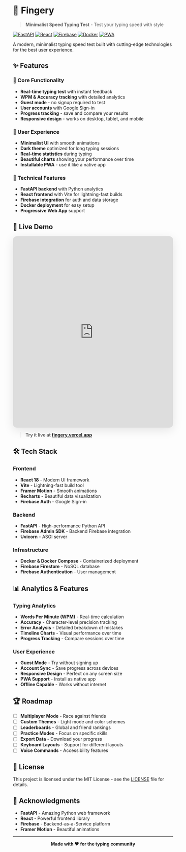 # 🚀 Fingery

> **Minimalist Speed Typing Test** - Test your typing speed with style

[![FastAPI](https://img.shields.io/badge/FastAPI-009688?style=for-the-badge&logo=fastapi&logoColor=white)](https://fastapi.tiangolo.com/)
[![React](https://img.shields.io/badge/React-20232A?style=for-the-badge&logo=react&logoColor=61DAFB)](https://reactjs.org/)
[![Firebase](https://img.shields.io/badge/Firebase-FFCA28?style=for-the-badge&logo=firebase&logoColor=black)](https://firebase.google.com/)
[![Docker](https://img.shields.io/badge/Docker-2496ED?style=for-the-badge&logo=docker&logoColor=white)](https://www.docker.com/)
[![PWA](https://img.shields.io/badge/PWA-5A0FC8?style=for-the-badge&logo=pwa&logoColor=white)](https://web.dev/progressive-web-apps/)

A modern, minimalist typing speed test built with cutting-edge technologies for the best user experience.

## ✨ Features

### 🎯 Core Functionality
- **Real-time typing test** with instant feedback
- **WPM & Accuracy tracking** with detailed analytics
- **Guest mode** - no signup required to test
- **User accounts** with Google Sign-in
- **Progress tracking** - save and compare your results
- **Responsive design** - works on desktop, tablet, and mobile

### 🎨 User Experience
- **Minimalist UI** with smooth animations
- **Dark theme** optimized for long typing sessions
- **Real-time statistics** during typing
- **Beautiful charts** showing your performance over time
- **Installable PWA** - use it like a native app

### 🚀 Technical Features
- **FastAPI backend** with Python analytics
- **React frontend** with Vite for lightning-fast builds
- **Firebase integration** for auth and data storage
- **Docker deployment** for easy setup
- **Progressive Web App** support

## 🚀 Live Demo

<iframe src="https://fingery.vercel.app" width="100%" height="600" frameborder="0" style="border-radius: 12px; box-shadow: 0 8px 32px rgba(0,0,0,0.1);"></iframe>

> **Try it live at [fingery.vercel.app](https://fingery.vercel.app)**

## 🛠️ Tech Stack

### Frontend
- **React 18** - Modern UI framework
- **Vite** - Lightning-fast build tool
- **Framer Motion** - Smooth animations
- **Recharts** - Beautiful data visualization
- **Firebase Auth** - Google Sign-in

### Backend
- **FastAPI** - High-performance Python API
- **Firebase Admin SDK** - Backend Firebase integration
- **Uvicorn** - ASGI server

### Infrastructure
- **Docker & Docker Compose** - Containerized deployment
- **Firebase Firestore** - NoSQL database
- **Firebase Authentication** - User management



## 📊 Analytics & Features

### Typing Analytics
- **Words Per Minute (WPM)** - Real-time calculation
- **Accuracy** - Character-level precision tracking
- **Error Analysis** - Detailed breakdown of mistakes
- **Timeline Charts** - Visual performance over time
- **Progress Tracking** - Compare sessions over time

### User Experience
- **Guest Mode** - Try without signing up
- **Account Sync** - Save progress across devices
- **Responsive Design** - Perfect on any screen size
- **PWA Support** - Install as native app
- **Offline Capable** - Works without internet









## 🏆 Roadmap

- [ ] **Multiplayer Mode** - Race against friends
- [ ] **Custom Themes** - Light mode and color schemes
- [ ] **Leaderboards** - Global and friend rankings
- [ ] **Practice Modes** - Focus on specific skills
- [ ] **Export Data** - Download your progress
- [ ] **Keyboard Layouts** - Support for different layouts
- [ ] **Voice Commands** - Accessibility features

## 📄 License

This project is licensed under the MIT License - see the [LICENSE](LICENSE) file for details.

## 🙏 Acknowledgments

- **FastAPI** - Amazing Python web framework
- **React** - Powerful frontend library
- **Firebase** - Backend-as-a-Service platform
- **Framer Motion** - Beautiful animations



---

<div align="center">

**Made with ❤️ for the typing community**

</div> 